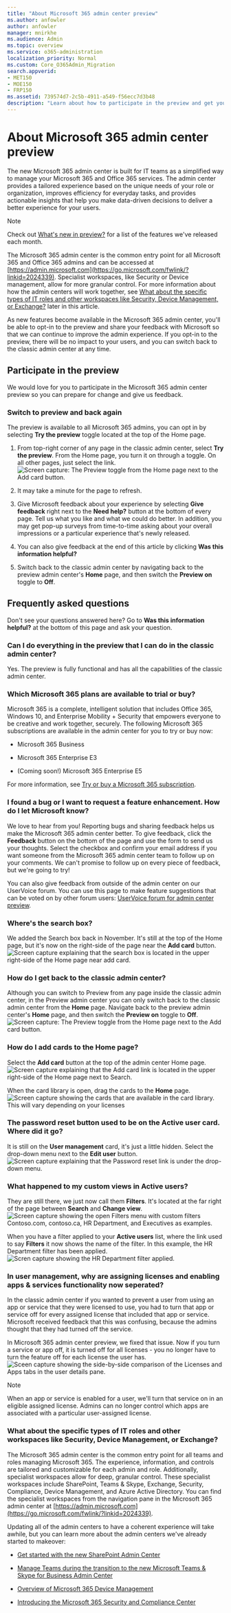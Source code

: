 ```yaml
---
title: "About Microsoft 365 admin center preview"
ms.author: anfowler
author: anfowler
manager: mnirkhe
ms.audience: Admin
ms.topic: overview
ms.service: o365-administration
localization_priority: Normal
ms.custom: Core_O365Admin_Migration
search.appverid:
- MET150
- MOE150
- FRP150
ms.assetid: 739574d7-2c5b-4911-a549-f56ecc7d3b48
description: "Learn about how to participate in the preview and get your questions answered."
---
```


# About Microsoft 365 admin center preview

The new Microsoft 365 admin center is built for IT teams as a simplified way to manage your Microsoft 365 and Office 365 services. The admin center provides a tailored experience based on the unique needs of your role or organization, improves efficiency for everyday tasks, and provides actionable insights that help you make data-driven decisions to deliver a better experience for your users.

> [!NOTE]
> Check out [What's new in preview?](whats-new-in-preview.md) for a list of the features we've released each month.
  
The Microsoft 365 admin center is the common entry point for all Microsoft 365 and Office 365 admins and can be accessed at [https://admin.microsoft.com](https://go.microsoft.com/fwlink/?linkid=2024339). Specialist workspaces, like Security or Device management, allow for more granular control. For more information about how the admin centers will work together, see [What about the specific types of IT roles and other workspaces like Security, Device Management, or Exchange?](#what-about-the-specific-types-of-it-roles-and-other-workspaces-like-security-device-management-or-exchange) later in this article. 
  
As new features become available in the Microsoft 365 admin center, you'll be able to opt-in to the preview and share your feedback with Microsoft so that we can continue to improve the admin experience. If you opt-in to the preview, there will be no impact to your users, and you can switch back to the classic admin center at any time.
  
    
## Participate in the preview
We would love for you to participate in the Microsoft 365 admin center preview so you can prepare for change and give us feedback.

### Switch to preview and back again

The preview is available to all Microsoft 365 admins, you can opt in by selecting **Try the preview** toggle located at the top of the Home page. 

1. From top-right corner of any page in the classic admin center, select **Try the preview**. From the Home page, you turn it on through a toggle. On all other pages, just select the link. <br/> ![Screen capture: The Preview toggle from the Home page next to the Add card button.](media/2f76101d-37bb-4bcf-8cba-a143e880cf94.png)

2. It may take a minute for the page to refresh. 

3. Give Microsoft feedback about your experience by selecting **Give feedback** right next to the **Need help?** button at the bottom of every page. Tell us what you like and what we could do better. In addition, you may get pop-up surveys from time-to-time asking about your overall impressions or a particular experience that's newly released. 

4. You can also give feedback at the end of this article by clicking **Was this information helpful?**

5. Switch back to the classic admin center by navigating back to the preview admin center's **Home** page, and then switch the **Preview on** toggle to **Off**.
     
## Frequently asked questions

Don't see your questions answered here? Go to **Was this information helpful?** at the bottom of this page and ask your question. 
  
### Can I do everything in the preview that I can do in the classic admin center?

Yes. The preview is fully functional and has all the capabilities of the classic admin center.
  
### Which Microsoft 365 plans are available to trial or buy?

Microsoft 365 is a complete, intelligent solution that includes Office 365, Windows 10, and Enterprise Mobility + Security that empowers everyone to be creative and work together, securely. The following Microsoft 365 subscriptions are available in the admin center for you to try or buy now:
  
- Microsoft 365 Business
    
- Microsoft 365 Enterprise E3
    
- (Coming soon!) Microsoft 365 Enterprise E5
    
For more information, see [Try or buy a Microsoft 365 subscription](try-or-buy-microsoft-365.md).
  
### I found a bug or I want to request a feature enhancement. How do I let Microsoft know?

We love to hear from you! Reporting bugs and sharing feedback helps us make the Microsoft 365 admin center better. To give feedback, click the **Feedback** button on the bottom of the page and use the form to send us your thoughts. Select the checkbox and confirm your email address if you want someone from the Microsoft 365 admin center team to follow up on your comments. We can't promise to follow up on every piece of feedback, but we're going to try! 
  
You can also give feedback from outside of the admin center on our UserVoice forum. You can use this page to make feature suggestions that can be voted on by other forum users: [UserVoice forum for admin center preview](https://go.microsoft.com/fwlink/?linkid=2024994).
  
### Where's the search box?
We added the Search box back in November. It's still at the top of the Home page, but it's now on the right-side of the page near the **Add card** button. <br> ![Screen capture explaining that the search box is located in the upper right-side of the Home page near add card.](media/M365PreviewSearchBox.png)

### How do I get back to the classic admin center?
Although you can switch to Preview from any page inside the classic admin center, in the Preview admin center you can only switch back to the classic admin center from the **Home** page. Navigate back to the preview admin center's **Home** page, and then switch the **Preview on** toggle to **Off**.
 <br/> ![Screen capture: The Preview toggle from the Home page next to the Add card button.](media/2f76101d-37bb-4bcf-8cba-a143e880cf94.png)

### How do I add cards to the **Home** page?
Select the **Add card** button at the top of the admin center Home page. 
<br> ![Screen capture explaining that the Add card link is located in the upper right-side of the Home page next to Search.](media/M365PreviewSearchBox.png)

When the card library is open, drag the cards to the **Home** page. <br> ![Screen capture showing the cards that are available in the card library. This will vary depending on your licenses](media/M365PreviewCardLibrary.png)


### The password reset button used to be on the Active user card. Where did it go?
It is still on the **User management** card, it's just a little hidden. Select the drop-down menu next to the **Edit user** button. <br> ![Screen capture explaining that the **Password reset** link is under the drop-down menu.](media/M365PreviewHomeUserMgmtCard.png)


### What happened to my custom views in Active users?
They are still there, we just now call them **Filters**. It's located at the far right of the page between **Search** and **Change view**. <br> ![Screen capture showing the open Filters menu with custom filters Contoso.com, contoso.ca, HR Department, and Executives as examples.](media/M365PreviewFilterNew.png)

When you have a filter applied to your **Active users** list, where the link used to say **Filters** it now shows the name of the filter. In this example, the HR Department filter has been applied. <br> ![Scren capture showing the **HR Department** filter applied.](media/M365PreviewFilterActive.png)

### In user management, why are assigning licenses and enabling apps & services functionality now seperated?

In the classic admin center if you wanted to prevent a user from using an app or service that they were licensed to use, you had to turn that app or service off for every assigned license that included that app or service. Microsoft received feedback that this was confusing, because the admins thought that they had turned off the service.

In Microsoft 365 admin center preview, we fixed that issue. Now if you turn a service or app off, it is turned off for all licenses - you no longer have to turn the feature off for each license the user has. <br/>![Sceen capture showing the side-by-side comparison of the Licenses and Apps tabs in the user details pane.](media/488955e9-5d5c-447f-80f2-3a63c71fd3e5.png)

> [!NOTE]
> When an app or service is enabled for a user, we'll turn that service on in an eligible assigned license.  Admins can no longer control which apps are associated with a particular user-assigned license. 

### What about the specific types of IT roles and other workspaces like Security, Device Management, or Exchange?

The Microsoft 365 admin center is the common entry point for all teams and roles managing Microsoft 365. The experience, information, and controls are tailored and customizable for each admin and role. Additionally, specialist workspaces allow for deep, granular control. These specialist workspaces include SharePoint, Teams &amp; Skype, Exchange, Security, Compliance, Device Management, and Azure Active Directory. You can find the specialist workspaces from the navigation pane in the Microsoft 365 admin center at [https://admin.microsoft.com](https://go.microsoft.com/fwlink/?linkid=2024339).
  
Updating all of the admin centers to have a coherent experience will take awhile, but you can learn more about the admin centers we've already started to makeover:
  
- [Get started with the new SharePoint Admin Center](https://go.microsoft.com/fwlink/?linkid=2024186)
    
- [Manage Teams during the transition to the new Microsoft Teams &amp; Skype for Business Admin Center](https://go.microsoft.com/fwlink/?linkid=2024308)
    
- [Overview of Microsoft 365 Device Management](https://go.microsoft.com/fwlink/?linkid=2006262)
    
- [Introducing the Microsoft 365 Security and Compliance Center](https://go.microsoft.com/fwlink/?linkid=2025413)
    

